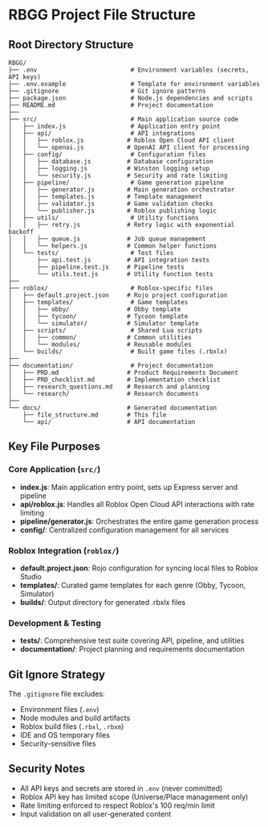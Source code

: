 # RBGG Project File Structure

## Root Directory Structure

```
RBGG/
├── .env                          # Environment variables (secrets, API keys)
├── .env.example                  # Template for environment variables
├── .gitignore                    # Git ignore patterns
├── package.json                  # Node.js dependencies and scripts
├── README.md                     # Project documentation
├── 
├── src/                          # Main application source code
│   ├── index.js                  # Application entry point
│   ├── api/                      # API integrations
│   │   ├── roblox.js            # Roblox Open Cloud API client
│   │   └── openai.js            # OpenAI API client for processing
│   ├── config/                   # Configuration files
│   │   ├── database.js          # Database configuration
│   │   ├── logging.js           # Winston logging setup
│   │   └── security.js          # Security and rate limiting
│   ├── pipeline/                 # Game generation pipeline
│   │   ├── generator.js         # Main generation orchestrator
│   │   ├── templates.js         # Template management
│   │   ├── validator.js         # Game validation checks
│   │   └── publisher.js         # Roblox publishing logic
│   ├── utils/                    # Utility functions
│   │   ├── retry.js             # Retry logic with exponential backoff
│   │   ├── queue.js             # Job queue management
│   │   └── helpers.js           # Common helper functions
│   └── tests/                    # Test files
│       ├── api.test.js          # API integration tests
│       ├── pipeline.test.js     # Pipeline tests
│       └── utils.test.js        # Utility function tests
├── 
├── roblox/                       # Roblox-specific files
│   ├── default.project.json     # Rojo project configuration
│   ├── templates/                # Game templates
│   │   ├── obby/                # Obby template
│   │   ├── tycoon/              # Tycoon template
│   │   └── simulator/           # Simulator template
│   ├── scripts/                  # Shared Lua scripts
│   │   ├── common/              # Common utilities
│   │   └── modules/             # Reusable modules
│   └── builds/                   # Built game files (.rbxlx)
├── 
├── documentation/                # Project documentation
│   ├── PRD.md                   # Product Requirements Document
│   ├── PRD_checklist.md         # Implementation checklist
│   ├── research_questions.md    # Research and planning
│   └── research/                # Research documents
├── 
└── docs/                        # Generated documentation
    ├── file_structure.md        # This file
    └── api/                     # API documentation
```

## Key File Purposes

### Core Application (`src/`)
- **index.js**: Main application entry point, sets up Express server and pipeline
- **api/roblox.js**: Handles all Roblox Open Cloud API interactions with rate limiting
- **pipeline/generator.js**: Orchestrates the entire game generation process
- **config/**: Centralized configuration management for all services

### Roblox Integration (`roblox/`)
- **default.project.json**: Rojo configuration for syncing local files to Roblox Studio
- **templates/**: Curated game templates for each genre (Obby, Tycoon, Simulator)
- **builds/**: Output directory for generated .rbxlx files

### Development & Testing
- **tests/**: Comprehensive test suite covering API, pipeline, and utilities
- **documentation/**: Project planning and requirements documentation

## Git Ignore Strategy
The `.gitignore` file excludes:
- Environment files (`.env`)
- Node modules and build artifacts
- Roblox build files (`.rbxl`, `.rbxm`)
- IDE and OS temporary files
- Security-sensitive files

## Security Notes
- All API keys and secrets are stored in `.env` (never committed)
- Roblox API key has limited scope (Universe/Place management only)
- Rate limiting enforced to respect Roblox's 100 req/min limit
- Input validation on all user-generated content
